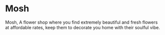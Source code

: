 # Mosh
Mosh, A flower shop where you find extremely beautiful and fresh flowers at affordable rates, keep them to decorate you home with their soulful vibe.
